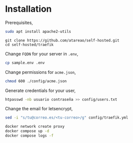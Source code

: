 # Installation

Prerequisites,

```bash
sudo apt install apache2-utils
```

```
git clone https://github.com/atareao/self-hosted.git
cd self-hosted/traefik
```

Change `FQDN` for your server in `.env`,

```bash
cp sample.env .env
```

Change permissions for `acme.json`,

```bash
chmod 600 ./config/acme.json
```

Generate credentials for your user,

```bash
htpasswd -nb usuario contraseña >> config/users.txt
```

Change the email for letsencrypt,

```bash
sed -i "s/tu@correo.es/<tu-correo>/g" config/traefik.yml
```

```bash
docker network create proxy
docker compose up -d
docker compose logs -f
```